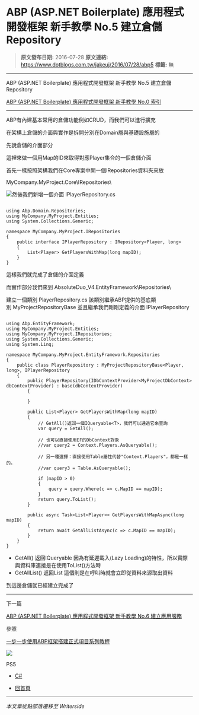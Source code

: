 # ABP (ASP.NET Boilerplate) 應用程式開發框架 新手教學 No.5 建立倉儲 Repository

> **原文發布日期:** 2016-07-28
> **原文連結:** https://www.dotblogs.com.tw/jakeuj/2016/07/28/abp5
> **標籤:** 無

---

ABP (ASP.NET Boilerplate) 應用程式開發框架 新手教學 No.5 建立倉儲 Repository

​[ABP (ASP.NET Boilerplate) 應用程式開發框架 新手教學 No.0 索引](https://dotblogs.com.tw/jakeuj/2016/07/28/abp0)

---

ABP有內建基本常用的倉儲功能例如CRUD，而我們可以進行擴充

在架構上倉儲的介面與實作是拆開分別在Domain層與基礎設施層的

先說倉儲的介面部分

這裡來做一個用Map的ID來取得對應Player集合的一個倉儲介面

首先一樣按照架構我們在Core專案中開一個IRepositories資料夾來放

MyCompany.MyProject.Core\IRepositories\

![](https://dotblogsfile.blob.core.windows.net/user/jakeuj/6b10a8cd-2443-44d7-8c9b-c0639abe6c6f/1469674105_26116.png)然後我們新增一個介面 IPlayerRepository.cs

```

using Abp.Domain.Repositories;
using MyCompany.MyProject.Entities;
using System.Collections.Generic;

namespace MyCompany.MyProject.IRepositories
{
    public interface IPlayerRepository : IRepository<Player, long>
    {
        List<Player> GetPlayersWithMap(long mapID);
    }
}
```

這樣我們就完成了倉儲的介面定義

而實作部分我們來到 AbsoluteDuo\_V4.EntityFramework\Repositories\

建立一個類別 PlayerRepository.cs 該類別繼承ABP提供的基底類別 MyProjectRepositoryBase 並且繼承我們剛剛定義的介面 IPlayerRepository

```

using Abp.EntityFramework;
using MyCompany.MyProject.Entities;
using MyCompany.MyProject.IRepositories;
using System.Collections.Generic;
using System.Linq;

namespace MyCompany.MyProject.EntityFramework.Repositories
{
    public class PlayerRepository : MyProjectRepositoryBase<Player, long>, IPlayerRepository
    {
        public PlayerRepository(IDbContextProvider<MyProjectDbContext> dbContextProvider) : base(dbContextProvider)
        {

        }

        public List<Player> GetPlayersWithMap(long mapID)
        {
            // GetAll()返回一個IQueryable<T>，我們可以通過它來查詢
            var query = GetAll();

            // 也可以直接使用EF的DbContext對象
            //var query2 = Context.Players.AsQueryable();

            // 另一種選擇：直接使用Table屬性代替"Context.Players"，都是一樣的。
            //var query3 = Table.AsQueryable();

            if (mapID > 0)
            {
                query = query.Where(c => c.MapID == mapID);
            }
            return query.ToList();
        }

        public async Task<List<Player>> GetPlayersWithMapAsync(long mapID)
        {
            return await GetAllListAsync(c => c.MapID == mapID);
        }
    }
}
```

* GetAll()
  返回IQueryable<T>
  因為有延遲載入(Lazy Loading)的特性，所以實際與資料庫連接是在使用ToList()方法時
* GetAllList()
  返回List<T>
  這個則是在呼叫時就會立即從資料來源取出資料

到這邊倉儲就已經建立完成了

---

下一篇

[ABP (ASP.NET Boilerplate) 應用程式開發框架 新手教學 No.6 建立應用服務](https://dotblogs.com.tw/jakeuj/2016/07/28/abp6)

參照

[一步一步使用ABP框架搭建正式項目系列教程](http://www.cnblogs.com/farb/p/4849791.html)

![](https://card.psnprofiles.com/1/jakeuj.png)

PS5

* [C#](/jakeuj/Tags?qq=C%23)

* [回首頁](/jakeuj)

---

*本文章從點部落遷移至 Writerside*

